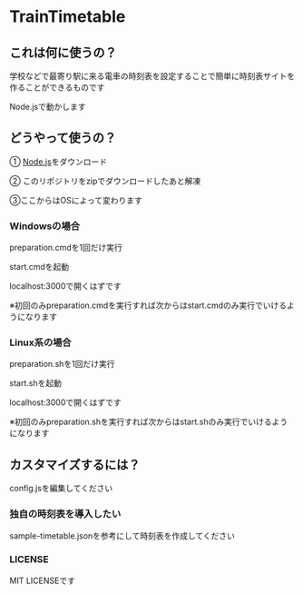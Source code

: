 # TrainTimetable

## これは何に使うの？

学校などで最寄り駅に来る電車の時刻表を設定することで簡単に時刻表サイトを作ることができるものです

Node.jsで動かします

## どうやって使うの？

① [Node.js](https://nodejs.org/en/download/package-manager)をダウンロード

② このリポジトリをzipでダウンロードしたあと解凍

③ここからはOSによって変わります

### Windowsの場合

preparation.cmdを1回だけ実行

start.cmdを起動

localhost:3000で開くはずです

※初回のみpreparation.cmdを実行すれば次からはstart.cmdのみ実行でいけるようになります

### Linux系の場合

preparation.shを1回だけ実行

start.shを起動

localhost:3000で開くはずです

※初回のみpreparation.shを実行すれば次からはstart.shのみ実行でいけるようになります

## カスタマイズするには？

config.jsを編集してください

### 独自の時刻表を導入したい

sample-timetable.jsonを参考にして時刻表を作成してください

### LICENSE
MIT LICENSEです
